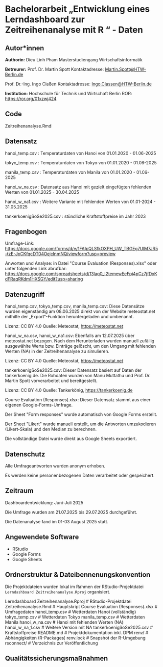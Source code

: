 # Bachelorarbeit „Entwicklung eines Lerndashboard zur Zeitreihenanalyse mit R “ - Daten

## Autor*innen

**Authorin:**
Dieu Linh Pham
Masterstudiengang Wirtschaftsinformatik

**Betreurer:**
Prof. Dr. Martin Spott
Kontaktadresse: Martin.Spott@HTW-Berlin.de

Prof. Dr.-Ing. Ingo Claßen
Kontaktadresse: Ingo.Classen@HTW-Berlin.de

**Institution:**
Hochschule für Technik und Wirtschaft Berlin
ROR: <https://ror.org/01xzwj424>

## Code

Zeitreihenanalyse.Rmd


## Datensatz

hanoi_temp.csv : Temperaturdaten von Hanoi von 01.01.2020 - 01.06-2025

tokyo_temp.csv : Temperaturdaten von Tokyo von 01.01.2020 - 01.06-2025
 
manila_temp.csv : Temperaturdaten von Manila von 01.01.2020 - 01.06-2025

hanoi_w_na.csv : 	Datensatz aus Hanoi mit gezielt eingefügten fehlenden Werten von 01.01.2025 - 30.04.2025

hanoi_w_na1.csv : Weitere Variante mit fehlenden Werten von 01.01-2024 - 31.05.2025

tankerkoenigSoSe2025.csv : stündliche Kraftstoffpreise im Jahr 2023


## Fragenbogen

Umfrage-Link: https://docs.google.com/forms/d/e/1FAIpQLSfkOXPH_UW_TBGEg7UlM7JR5-tzE-JoCKfqcDT04OejclnmNQ/viewform?usp=preview

Anworten und Analyse: in Datei "Course Evaluation (Responses).xlsx" oder unter folgenden Link abrufbar: https://docs.google.com/spreadsheets/d/13laq0_I2temewEeFpi4pCz7jfDxKdFRaqRKdm1HXSGY/edit?usp=sharing 


## Datenzugriff 

hanoi_temp.csv, tokyo_temp.csv, manila_temp.csv:
Diese Datensätze wurden eigenständig am 08.06.2025 direkt von der Website meteostat.net mithilfe der „Export“-Funktion heruntergeladen und umbenannt.

Lizenz: CC BY 4.0 Quelle: Meteostat, https://meteostat.net

hanoi_w_na.csv, hanoi_w_na1.csv:
Ebenfalls am 12.07.2025 über meteostat.net bezogen. Nach dem Herunterladen wurden manuell zufällig ausgewählte Werte bzw. Einträge gelöscht, um den Umgang mit fehlenden Werten (NA) in der Zeitreihenanalyse zu simulieren.

Lizenz: CC BY 4.0 Quelle: Meteostat, https://meteostat.net

tankerkoenigSoSe2025.csv:
Dieser Datensatz basiert auf Daten der tankerkoenig.de. Die Rohdaten wurden von Manu Muttathu und Prof. Dr. Martin Spott vorverarbeitet und bereitgestellt.

Lizenz: CC BY 4.0 Quelle: Tankerkönig, https://tankerkoenig.de

Course Evaluation (Responses).xlsx:
Dieser Datensatz stammt aus einer eigenen Google-Forms-Umfrage.

Der Sheet "Form responses" wurde automatisch von Google Forms erstellt.

Der Sheet "Likert" wurde manuell erstellt, um die Antworten umzukodieren (Likert-Skala) und den Median zu berechnen.

Die vollständige Datei wurde direkt aus Google Sheets exportiert.


## Datenschutz

Alle Umfrageantworten wurden anonym erhoben.

Es werden keine personenbezogenen Daten verarbeitet oder gespeichert.


## Zeitraum

Dashboardentwicklung: Juni-Juli 2025

Die Umfrage wurden am 21.07.2025 bis 29.07.2025 durchgeführt.

Die Datenanalyse fand im 01-03 August 2025 statt.

## Angewendete Software

* RStudio
* Google Forms
* Google Sheets

## Ordnerstruktur & Dateibennenungskonvention

Die Projektdateien wurden lokal im Rahmen der RStudio-Projektdatei `Lerndashboard Zeitreihenanalyse.Rproj` organisiert.

Lerndashboard Zeitreihenanalyse.Rproj # RStudio-Projektdatei
Zeitreihenanalyse.Rmd # Hauptskript 
Course Evaluation (Responses).xlsx # Umfragedaten
hanoi_temp.csv # Wetterdaten Hanoi (vollständig)
tokyo_temp.csv # Wetterdaten Tokyo
manila_temp.csv # Wetterdaten Manila
hanoi_w_na.csv # Hanoi mit fehlenden Werten (NA)
hanoi_w_na_1.csv # Weitere Version mit NA
tankerkoenigSoSe2025.csv # Kraftstoffpreise 
README.md # Projektdokumentation inkl. DPM
renv/ # Abhängigkeiten (R-Packages)
renv.lock # Snapshot der R-Umgebung
rsconnect/ # Verzeichnis zur Veröffentlichung 

## Qualitätssicherungsmaßnahmen



